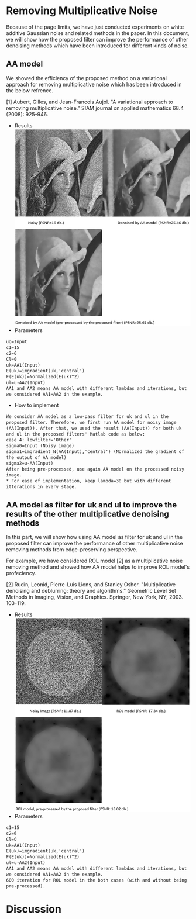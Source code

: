 # Removing Multiplicative Noise
Because of the page limits, we have just conducted experiments on white additive Gaussian noise and related methods in the paper. 
In this document, we will show how the proposed filter can improve the performance of other denoising methods which have been introduced for different kinds of noise.
## AA model
We showed the efficiency of the proposed method on a variational approach for removing multiplicative noise which has been introduced in the below refrence.

<a id="1">[1]</a>
Aubert, Gilles, and Jean-Francois Aujol. "A variational approach to removing multiplicative noise." SIAM journal on applied mathematics 68.4 (2008): 925-946.
- Results
![1](https://github.com/onionhub/TIP/blob/Drafts/Variational.JPG)
- Parameters
```
ug=Input
c1=15
c2=6
Cl=0
uk=AA1(Input)
E(uk)=imgradient(uk,'central')
F(E(uk))=Normalized(E(uk)^2)
ul=u-AA2(Input)
AA1 and AA2 means AA model with different lambdas and iterations, but we considered AA1=AA2 in the example.  
```
- How to implement
```
We consider AA model as a low-pass filter for uk and ul in the proposed filter. Therefore, we first run AA model for noisy image (AA(Input)). After that, we used the result (AA(Input)) for both uk and ul in the proposed filters' Matlab code as below:
case 4: lowfilter='Other'
sigma0=Input (Noisy image)
sigma1=imgradient_N(AA(Input),'central') (Normalized the gradient of the output of AA model)
sigma2=u-AA(Input)
After being pre-processed, use again AA model on the processed noisy image.
* For ease of implementation, keep lambda=30 but with different itterations in every stage.
```
## AA model as filter for uk and ul to improve the results of the other multiplicative denoising methods
In this part, we will show how using AA model as filter for uk and ul in the proposed filter can improve the performance of other multiplicative noise removing methods from edge-preserving perspective.

For example, we have considered ROL model [2] as a multiplicative noise removing method and showed how AA model helps to improve ROL model's profeciency.

<a id="2">[2]</a>
Rudin, Leonid, Pierre-Luis Lions, and Stanley Osher. "Multiplicative denoising and deblurring: theory and algorithms." Geometric Level Set Methods in Imaging, Vision, and Graphics. Springer, New York, NY, 2003. 103-119.
- Results
![2](https://github.com/onionhub/TIP/blob/Drafts/Drafts/ROL.JPG)
- Parameters
```
c1=15
c2=6
Cl=0
uk=AA1(Input)
E(uk)=imgradient(uk,'central')
F(E(uk))=Normalized(E(uk)^2)
ul=u-AA2(Input)
AA1 and AA2 means AA model with different lambdas and iterations, but we considered AA1=AA2 in the example.
600 iteration for ROL model in the both cases (with and without being pre-processed).
```
# Discussion
